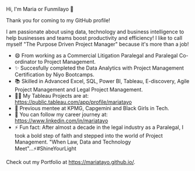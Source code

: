 Hi, I'm Maria or Funmilayo 👋

Thank you for coming to my GitHub profile! 

I am passionate about using data, technology and business intelligence to help businesses and teams boost productivity and efficiency! I like to call myself "The Purpose Driven Project Manager" because it's more than a job!

* 😄 From working as a Commercial Litigation Paralegal and Paralegal Co-ordinator to Project Management.
* ✨ Succesfully completed the Data Analytics with Project Management Certification by Niyo Bootcamps.
* 📚 Skilled in Advanced Excel, SQL, Power BI, Tableau, E-discovery, Agile Project Management and Legal Project Management.
* 👨‍💻 My Tableau Projects are at: https://public.tableau.com/app/profile/mariatayo 
* 🌺 Previous mentee at KPMG, Capgemini and Black Girls in Tech.
* 🌱 You can follow my career journey at: https://www.linkedin.com/in/mariatayo
* ⚡ Fun fact: After almost a decade in the legal industry as a Paralegal, I took a bold step of faith and stepped into the world of Project Management. 
     "When Law, Data and Technology Meet"...⚡#ShineYourLight

Check out my Portfolio at https://mariatayo.github.io/.
<!--
**MariaTayo/MariaTayo** is a ✨ _special_ ✨ repository because its `README.md` (this file) appears on your GitHub profile.

Here are some ideas to get you started:

- 🔭 I’m currently working on ...
- 🌱 I’m currently learning ...
- 👯 I’m looking to collaborate on ...
- 🤔 I’m looking for help with ...
- 💬 Ask me about ...
- 📫 How to reach me: ...
- 😄 Pronouns: ...
- ⚡ Fun fact: ...
-->
